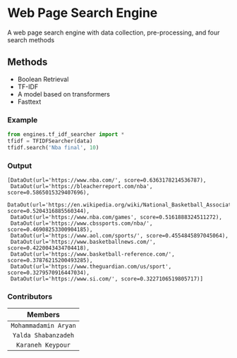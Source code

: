 # Web Page Search Engine
A web page search engine with data collection, pre-processing, and four search methods

## Methods
- Boolean Retrieval
- TF-IDF
- A model based on transformers
- Fasttext

### Example
```python
from engines.tf_idf_searcher import *
tfidf = TFIDFSearcher(data)
tfidf.search('Nba final', 10)
```
### Output
```
[DataOut(url='https://www.nba.com/', score=0.6363178214536787),
 DataOut(url='https://bleacherreport.com/nba', score=0.5865015329407696),
 DataOut(url='https://en.wikipedia.org/wiki/National_Basketball_Association', score=0.5204316885560344),
 DataOut(url='https://www.nba.com/games', score=0.5161888324511272),
 DataOut(url='https://www.cbssports.com/nba/', score=0.46908253300904185),
 DataOut(url='https://www.aol.com/sports/', score=0.4554845897045064),
 DataOut(url='https://www.basketballnews.com/', score=0.4220043434704418),
 DataOut(url='https://www.basketball-reference.com/', score=0.37876215200493285),
 DataOut(url='https://www.theguardian.com/us/sport', score=0.3279570916447034),
 DataOut(url='https://www.si.com/', score=0.3227106519805717)]
```

### Contributors
| Members |
| :---:   |
| `Mohammadamin Aryan`  |
| `Yalda Shabanzadeh` |
| `Karaneh Keypour`  |

